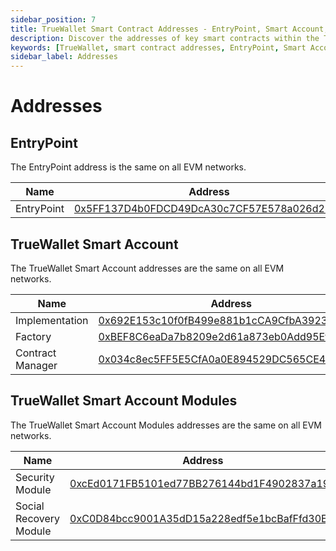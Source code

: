 ```yaml
---
sidebar_position: 7
title: TrueWallet Smart Contract Addresses - EntryPoint, Smart Account, Modules
description: Discover the addresses of key smart contracts within the TrueWallet ecosystem, including the EntryPoint, TrueWallet Smart Account, and associated modules. Access the necessary contract addresses for seamless integration and interaction with TrueWallet's decentralized services.
keywords: [TrueWallet, smart contract addresses, EntryPoint, Smart Account, modules, decentralized services, integration]
sidebar_label: Addresses
---
```

# Addresses

## EntryPoint

The EntryPoint address is the same on all EVM networks.

| Name       | Address                                        | Version                                                                             |
|------------|------------------------------------------------|-------------------------------------------------------------------------------------|
| EntryPoint | [0x5FF137D4b0FDCD49DcA30c7CF57E578a026d2789](https://blockscan.com/address/0x5FF137D4b0FDCD49DcA30c7CF57E578a026d2789) | 0.6.0 |

## TrueWallet Smart Account

The TrueWallet Smart Account addresses are the same on all EVM networks.

| Name             | Address                                        | Version |
|------------------|------------------------------------------------|---------|
| Implementation   | [0x692E153c10f0fB499e881b1cCA9CfbA39238289a](https://blockscan.com/address/0x692E153c10f0fB499e881b1cCA9CfbA39238289a) | 1.0.0   |
| Factory          | [0xBEF8C6eaDa7b8209e2d61a873eb0Add95Ef8054C](https://blockscan.com/address/0xBEF8C6eaDa7b8209e2d61a873eb0Add95Ef8054C) | 1.0.0   |
| Contract Manager | [0x034c8ec5FF5E5CfA0a0E894529DC565CE42A60c2](https://blockscan.com/address/0x034c8ec5FF5E5CfA0a0E894529DC565CE42A60c2) | 1.0.0   |

## TrueWallet Smart Account Modules

The TrueWallet Smart Account Modules addresses are the same on all EVM networks.

| Name                   | Address                                        | Version |
|------------------------|------------------------------------------------|---------|
| Security Module        | [0xcEd0171FB5101ed77BB276144bd1F4902837a199](https://blockscan.com/address/0xcEd0171FB5101ed77BB276144bd1F4902837a199) | 1.0.0   |
| Social Recovery Module | [0xC0D84bcc9001A35dD15a228edf5e1bcBafFfd30E](https://blockscan.com/address/0xC0D84bcc9001A35dD15a228edf5e1bcBafFfd30E) | 1.0.0   |
